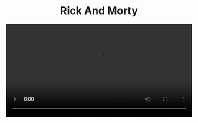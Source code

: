 <h1 style="text-align: center;">Rick And Morty</h1>
<video src="https://nextrickandmortyapi.vercel.app/RickNMorty.webm" style="width:100%;" />
